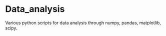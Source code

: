 # Data_analysis
Various python scripts for data analysis through numpy, pandas, matplotlib, scipy. 
